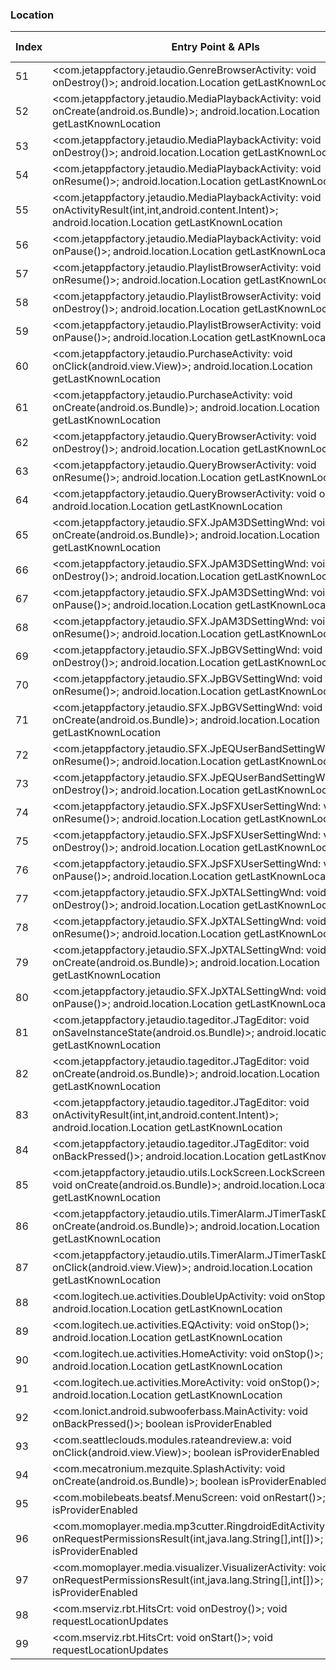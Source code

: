 ### Location
| Index | Entry Point & APIs | Screen shot | Resource id | Label |
| ------------- | ------------- | ------------- |-------------|-------------|
| 51 | <com.jetappfactory.jetaudio.GenreBrowserActivity: void onDestroy()>; android.location.Location getLastKnownLocation | ![](D:\COSMOS\output\py\Play_win8\Music_Audio\com.jetappfactory.jetaudio\com.jetappfactory.jetaudio.GenreBrowserActivity.png) |  | |
| 52 | <com.jetappfactory.jetaudio.MediaPlaybackActivity: void onCreate(android.os.Bundle)>; android.location.Location getLastKnownLocation | ![](D:\COSMOS\output\py\Play_win8\Music_Audio\com.jetappfactory.jetaudio\com.jetappfactory.jetaudio.MediaPlaybackActivity.png) |  | |
| 53 | <com.jetappfactory.jetaudio.MediaPlaybackActivity: void onDestroy()>; android.location.Location getLastKnownLocation | ![](D:\COSMOS\output\py\Play_win8\Music_Audio\com.jetappfactory.jetaudio\com.jetappfactory.jetaudio.MediaPlaybackActivity.png) |  | |
| 54 | <com.jetappfactory.jetaudio.MediaPlaybackActivity: void onResume()>; android.location.Location getLastKnownLocation | ![](D:\COSMOS\output\py\Play_win8\Music_Audio\com.jetappfactory.jetaudio\com.jetappfactory.jetaudio.MediaPlaybackActivity.png) |  | |
| 55 | <com.jetappfactory.jetaudio.MediaPlaybackActivity: void onActivityResult(int,int,android.content.Intent)>; android.location.Location getLastKnownLocation | ![](D:\COSMOS\output\py\Play_win8\Music_Audio\com.jetappfactory.jetaudio\com.jetappfactory.jetaudio.MediaPlaybackActivity.png) |  | |
| 56 | <com.jetappfactory.jetaudio.MediaPlaybackActivity: void onPause()>; android.location.Location getLastKnownLocation | ![](D:\COSMOS\output\py\Play_win8\Music_Audio\com.jetappfactory.jetaudio\com.jetappfactory.jetaudio.MediaPlaybackActivity.png) |  | |
| 57 | <com.jetappfactory.jetaudio.PlaylistBrowserActivity: void onResume()>; android.location.Location getLastKnownLocation | ![](D:\COSMOS\output\py\Play_win8\Music_Audio\com.jetappfactory.jetaudio\com.jetappfactory.jetaudio.PlaylistBrowserActivity.png) |  | |
| 58 | <com.jetappfactory.jetaudio.PlaylistBrowserActivity: void onDestroy()>; android.location.Location getLastKnownLocation | ![](D:\COSMOS\output\py\Play_win8\Music_Audio\com.jetappfactory.jetaudio\com.jetappfactory.jetaudio.PlaylistBrowserActivity.png) |  | |
| 59 | <com.jetappfactory.jetaudio.PlaylistBrowserActivity: void onPause()>; android.location.Location getLastKnownLocation | ![](D:\COSMOS\output\py\Play_win8\Music_Audio\com.jetappfactory.jetaudio\com.jetappfactory.jetaudio.PlaylistBrowserActivity.png) |  | |
| 60 | <com.jetappfactory.jetaudio.PurchaseActivity: void onClick(android.view.View)>; android.location.Location getLastKnownLocation | ![](D:\COSMOS\output\py\Play_win8\Music_Audio\com.jetappfactory.jetaudio\com.jetappfactory.jetaudio.PurchaseActivity.png) |  | |
| 61 | <com.jetappfactory.jetaudio.PurchaseActivity: void onCreate(android.os.Bundle)>; android.location.Location getLastKnownLocation | ![](D:\COSMOS\output\py\Play_win8\Music_Audio\com.jetappfactory.jetaudio\com.jetappfactory.jetaudio.PurchaseActivity.png) |  | |
| 62 | <com.jetappfactory.jetaudio.QueryBrowserActivity: void onDestroy()>; android.location.Location getLastKnownLocation | ![](D:\COSMOS\output\py\Play_win8\Music_Audio\com.jetappfactory.jetaudio\com.jetappfactory.jetaudio.QueryBrowserActivity.png) |  | |
| 63 | <com.jetappfactory.jetaudio.QueryBrowserActivity: void onResume()>; android.location.Location getLastKnownLocation | ![](D:\COSMOS\output\py\Play_win8\Music_Audio\com.jetappfactory.jetaudio\com.jetappfactory.jetaudio.QueryBrowserActivity.png) |  | |
| 64 | <com.jetappfactory.jetaudio.QueryBrowserActivity: void onPause()>; android.location.Location getLastKnownLocation | ![](D:\COSMOS\output\py\Play_win8\Music_Audio\com.jetappfactory.jetaudio\com.jetappfactory.jetaudio.QueryBrowserActivity.png) |  | |
| 65 | <com.jetappfactory.jetaudio.SFX.JpAM3DSettingWnd: void onCreate(android.os.Bundle)>; android.location.Location getLastKnownLocation | ![](D:\COSMOS\output\py\Play_win8\Music_Audio\com.jetappfactory.jetaudio\com.jetappfactory.jetaudio.SFX.JpAM3DSettingWnd.png) |  | |
| 66 | <com.jetappfactory.jetaudio.SFX.JpAM3DSettingWnd: void onDestroy()>; android.location.Location getLastKnownLocation | ![](D:\COSMOS\output\py\Play_win8\Music_Audio\com.jetappfactory.jetaudio\com.jetappfactory.jetaudio.SFX.JpAM3DSettingWnd.png) |  | |
| 67 | <com.jetappfactory.jetaudio.SFX.JpAM3DSettingWnd: void onPause()>; android.location.Location getLastKnownLocation | ![](D:\COSMOS\output\py\Play_win8\Music_Audio\com.jetappfactory.jetaudio\com.jetappfactory.jetaudio.SFX.JpAM3DSettingWnd.png) |  | |
| 68 | <com.jetappfactory.jetaudio.SFX.JpAM3DSettingWnd: void onResume()>; android.location.Location getLastKnownLocation | ![](D:\COSMOS\output\py\Play_win8\Music_Audio\com.jetappfactory.jetaudio\com.jetappfactory.jetaudio.SFX.JpAM3DSettingWnd.png) |  | |
| 69 | <com.jetappfactory.jetaudio.SFX.JpBGVSettingWnd: void onDestroy()>; android.location.Location getLastKnownLocation | ![](D:\COSMOS\output\py\Play_win8\Music_Audio\com.jetappfactory.jetaudio\com.jetappfactory.jetaudio.SFX.JpBGVSettingWnd.png) |  | |
| 70 | <com.jetappfactory.jetaudio.SFX.JpBGVSettingWnd: void onResume()>; android.location.Location getLastKnownLocation | ![](D:\COSMOS\output\py\Play_win8\Music_Audio\com.jetappfactory.jetaudio\com.jetappfactory.jetaudio.SFX.JpBGVSettingWnd.png) |  | |
| 71 | <com.jetappfactory.jetaudio.SFX.JpBGVSettingWnd: void onCreate(android.os.Bundle)>; android.location.Location getLastKnownLocation | ![](D:\COSMOS\output\py\Play_win8\Music_Audio\com.jetappfactory.jetaudio\com.jetappfactory.jetaudio.SFX.JpBGVSettingWnd.png) |  | |
| 72 | <com.jetappfactory.jetaudio.SFX.JpEQUserBandSettingWnd: void onResume()>; android.location.Location getLastKnownLocation | ![](D:\COSMOS\output\py\Play_win8\Music_Audio\com.jetappfactory.jetaudio\com.jetappfactory.jetaudio.SFX.JpEQUserBandSettingWnd.png) |  | |
| 73 | <com.jetappfactory.jetaudio.SFX.JpEQUserBandSettingWnd: void onDestroy()>; android.location.Location getLastKnownLocation | ![](D:\COSMOS\output\py\Play_win8\Music_Audio\com.jetappfactory.jetaudio\com.jetappfactory.jetaudio.SFX.JpEQUserBandSettingWnd.png) |  | |
| 74 | <com.jetappfactory.jetaudio.SFX.JpSFXUserSettingWnd: void onResume()>; android.location.Location getLastKnownLocation | ![](D:\COSMOS\output\py\Play_win8\Music_Audio\com.jetappfactory.jetaudio\com.jetappfactory.jetaudio.SFX.JpSFXUserSettingWnd.png) |  | |
| 75 | <com.jetappfactory.jetaudio.SFX.JpSFXUserSettingWnd: void onDestroy()>; android.location.Location getLastKnownLocation | ![](D:\COSMOS\output\py\Play_win8\Music_Audio\com.jetappfactory.jetaudio\com.jetappfactory.jetaudio.SFX.JpSFXUserSettingWnd.png) |  | |
| 76 | <com.jetappfactory.jetaudio.SFX.JpSFXUserSettingWnd: void onPause()>; android.location.Location getLastKnownLocation | ![](D:\COSMOS\output\py\Play_win8\Music_Audio\com.jetappfactory.jetaudio\com.jetappfactory.jetaudio.SFX.JpSFXUserSettingWnd.png) |  | |
| 77 | <com.jetappfactory.jetaudio.SFX.JpXTALSettingWnd: void onDestroy()>; android.location.Location getLastKnownLocation | ![](D:\COSMOS\output\py\Play_win8\Music_Audio\com.jetappfactory.jetaudio\com.jetappfactory.jetaudio.SFX.JpXTALSettingWnd.png) |  | |
| 78 | <com.jetappfactory.jetaudio.SFX.JpXTALSettingWnd: void onResume()>; android.location.Location getLastKnownLocation | ![](D:\COSMOS\output\py\Play_win8\Music_Audio\com.jetappfactory.jetaudio\com.jetappfactory.jetaudio.SFX.JpXTALSettingWnd.png) |  | |
| 79 | <com.jetappfactory.jetaudio.SFX.JpXTALSettingWnd: void onCreate(android.os.Bundle)>; android.location.Location getLastKnownLocation | ![](D:\COSMOS\output\py\Play_win8\Music_Audio\com.jetappfactory.jetaudio\com.jetappfactory.jetaudio.SFX.JpXTALSettingWnd.png) |  | |
| 80 | <com.jetappfactory.jetaudio.SFX.JpXTALSettingWnd: void onPause()>; android.location.Location getLastKnownLocation | ![](D:\COSMOS\output\py\Play_win8\Music_Audio\com.jetappfactory.jetaudio\com.jetappfactory.jetaudio.SFX.JpXTALSettingWnd.png) |  | |
| 81 | <com.jetappfactory.jetaudio.tageditor.JTagEditor: void onSaveInstanceState(android.os.Bundle)>; android.location.Location getLastKnownLocation | ![](D:\COSMOS\output\py\Play_win8\Music_Audio\com.jetappfactory.jetaudio\com.jetappfactory.jetaudio.tageditor.JTagEditor.png) |  | |
| 82 | <com.jetappfactory.jetaudio.tageditor.JTagEditor: void onCreate(android.os.Bundle)>; android.location.Location getLastKnownLocation | ![](D:\COSMOS\output\py\Play_win8\Music_Audio\com.jetappfactory.jetaudio\com.jetappfactory.jetaudio.tageditor.JTagEditor.png) |  | |
| 83 | <com.jetappfactory.jetaudio.tageditor.JTagEditor: void onActivityResult(int,int,android.content.Intent)>; android.location.Location getLastKnownLocation | ![](D:\COSMOS\output\py\Play_win8\Music_Audio\com.jetappfactory.jetaudio\com.jetappfactory.jetaudio.tageditor.JTagEditor.png) |  | |
| 84 | <com.jetappfactory.jetaudio.tageditor.JTagEditor: void onBackPressed()>; android.location.Location getLastKnownLocation | ![](D:\COSMOS\output\py\Play_win8\Music_Audio\com.jetappfactory.jetaudio\com.jetappfactory.jetaudio.tageditor.JTagEditor.png) |  | |
| 85 | <com.jetappfactory.jetaudio.utils.LockScreen.LockScreenForNonICS: void onCreate(android.os.Bundle)>; android.location.Location getLastKnownLocation | ![](D:\COSMOS\output\py\Play_win8\Music_Audio\com.jetappfactory.jetaudio\com.jetappfactory.jetaudio.utils.LockScreen.LockScreenForNonICS.png) |  | |
| 86 | <com.jetappfactory.jetaudio.utils.TimerAlarm.JTimerTaskDialog: void onCreate(android.os.Bundle)>; android.location.Location getLastKnownLocation | ![](D:\COSMOS\output\py\Play_win8\Music_Audio\com.jetappfactory.jetaudio\com.jetappfactory.jetaudio.utils.TimerAlarm.JTimerTaskDialog.png) |  | |
| 87 | <com.jetappfactory.jetaudio.utils.TimerAlarm.JTimerTaskDialog: void onClick(android.view.View)>; android.location.Location getLastKnownLocation | ![](D:\COSMOS\output\py\Play_win8\Music_Audio\com.jetappfactory.jetaudio\com.jetappfactory.jetaudio.utils.TimerAlarm.JTimerTaskDialog.png) |  | |
| 88 | <com.logitech.ue.activities.DoubleUpActivity: void onStop()>; android.location.Location getLastKnownLocation | ![](D:\COSMOS\output\py\Play_win8\Music_Audio\com.logitech.ueroll\com.logitech.ue.activities.DoubleUpActivity.png) |  | |
| 89 | <com.logitech.ue.activities.EQActivity: void onStop()>; android.location.Location getLastKnownLocation | ![](D:\COSMOS\output\py\Play_win8\Music_Audio\com.logitech.ueroll\com.logitech.ue.activities.EQActivity.png) |  | |
| 90 | <com.logitech.ue.activities.HomeActivity: void onStop()>; android.location.Location getLastKnownLocation | ![](D:\COSMOS\output\py\Play_win8\Music_Audio\com.logitech.ueroll\com.logitech.ue.activities.HomeActivity.png) |  | |
| 91 | <com.logitech.ue.activities.MoreActivity: void onStop()>; android.location.Location getLastKnownLocation | ![](D:\COSMOS\output\py\Play_win8\Music_Audio\com.logitech.ueroll\com.logitech.ue.activities.MoreActivity.png) |  | |
| 92 | <com.lonict.android.subwooferbass.MainActivity: void onBackPressed()>; boolean isProviderEnabled | ![](D:\COSMOS\output\py\Play_win8\Music_Audio\com.lonict.android.subwooferbass\com.lonict.android.subwooferbass.MainActivity.png) |  | |
| 93 | <com.seattleclouds.modules.rateandreview.a: void onClick(android.view.View)>; boolean isProviderEnabled | ![](D:\COSMOS\output\py\Play_win8\Music_Audio\designatualcance.amfmradiofree\com.seattleclouds.modules.rateandreview.NewRateAndCommentActivity.png) |  | |
| 94 | <com.mecatronium.mezquite.SplashActivity: void onCreate(android.os.Bundle)>; boolean isProviderEnabled | ![](D:\COSMOS\output\py\Play_win8\Music_Audio\com.mecatronium.mezquite\com.mecatronium.mezquite.SplashActivity.png) |  | |
| 95 | <com.mobilebeats.beatsf.MenuScreen: void onRestart()>; boolean isProviderEnabled | ![](D:\COSMOS\output\py\Play_win8\Music_Audio\com.mobilebeats.beatsf\com.mobilebeats.beatsf.MenuScreen.png) |  | |
| 96 | <com.momoplayer.media.mp3cutter.RingdroidEditActivity: void onRequestPermissionsResult(int,java.lang.String[],int[])>; boolean isProviderEnabled | ![](D:\COSMOS\output\py\Play_win8\Music_Audio\com.momoplayer.media\com.momoplayer.media.mp3cutter.RingdroidEditActivity.png) |  | |
| 97 | <com.momoplayer.media.visualizer.VisualizerActivity: void onRequestPermissionsResult(int,java.lang.String[],int[])>; boolean isProviderEnabled | ![](D:\COSMOS\output\py\Play_win8\Music_Audio\com.momoplayer.media\com.momoplayer.media.visualizer.VisualizerActivity.png) |  | |
| 98 | <com.mserviz.rbt.HitsCrt: void onDestroy()>; void requestLocationUpdates | ![](D:\COSMOS\output\py\Play_win8\Music_Audio\com.mserviz.rbt\com.mserviz.rbt.HitsCrt.png) |  | |
| 99 | <com.mserviz.rbt.HitsCrt: void onStart()>; void requestLocationUpdates | ![](D:\COSMOS\output\py\Play_win8\Music_Audio\com.mserviz.rbt\com.mserviz.rbt.HitsCrt.png) |  | |
